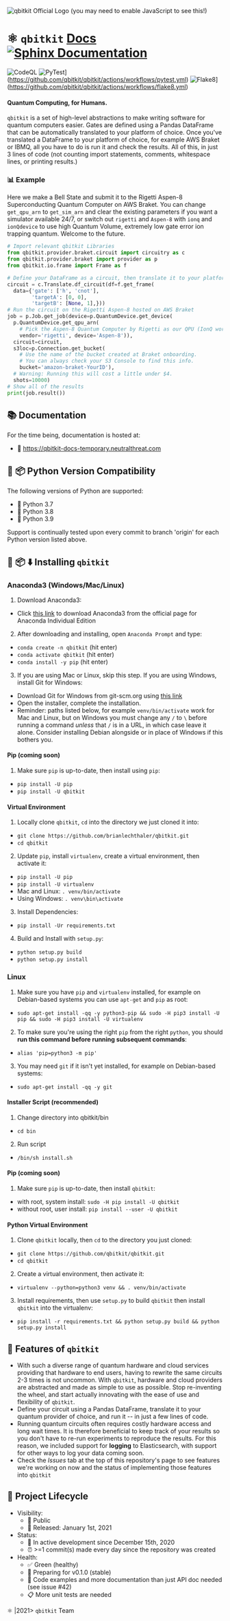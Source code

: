 <img src="https://raw.githubusercontent.com/qbitkit/qbitkit/origin/doc/assets/qbitkit-logo-rasterized.svg" alt="qbitkit Official Logo (you may need to enable JavaScript to see this!)">



# ⚛ `qbitkit` [Docs](https://qbitkit-docs-temporary.neutralthreat.com/index.html) [![Sphinx Documentation](https://github.com/qbitkit/qbitkit/actions/workflows/build_docs.yml/badge.svg)](https://github.com/qbitkit/qbitkit/actions/workflows/build_docs.yml)

![CodeQL](https://github.com/qbitkit/qbitkit/workflows/CodeQL/badge.svg) ![PyTest](https://github.com/qbitkit/qbitkit/actions/workflows/pytest.yml/badge.svg)](https://github.com/qbitkit/qbitkit/actions/workflows/pytest.yml) ![Flake8](https://github.com/qbitkit/qbitkit/actions/workflows/flake8.yml/badge.svg)](https://github.com/qbitkit/qbitkit/actions/workflows/flake8.yml)

#### Quantum Computing, for Humans.
`qbitkit` is a set of high-level abstractions to make writing software for quantum computers easier. 
Gates are defined using a Pandas DataFrame that can be automatically translated to your platform of choice.
Once you've translated a DataFrame to your platform of choice, for example AWS Braket or IBMQ, all you have to do is run it and check the results.
All of this, in just 3 lines of code (not counting import statements, comments, whitespace lines, or printing results.) 

### :bar_chart: Example
Here we make a Bell State and submit it to the Rigetti Aspen-8 Superconducting Quantum Computer on AWS Braket. 
You can change `get_qpu_arn` to `get_sim_arn` and clear the existing parameters if you want a simulator available 24/7, or switch out `rigetti` and `Aspen-8` with `ionq` and `ionQdevice` to use high Quantum Volume, extremely low gate error ion trapping quantum. Welcome to the future.

```python
# Import relevant qbitkit Libraries
from qbitkit.provider.braket.circuit import circuitry as c
from qbitkit.provider.braket import provider as p
from qbitkit.io.frame import Frame as f

# Define your DataFrame as a circuit, then translate it to your platform of choice.
circuit = c.Translate.df_circuit(df=f.get_frame(
  data={'gate': ['h', 'cnot'],
        'targetA': [0, 0],
        'targetB': [None, 1],}))
# Run the circuit on the Rigetti Aspen-8 hosted on AWS Braket
job = p.Job.get_job(device=p.QuantumDevice.get_device(
  p.QuantumDevice.get_qpu_arn(
    # Pick the Aspen-8 Quantum Computer by Rigetti as our QPU (IonQ works too!)
    vendor='rigetti', device='Aspen-8')),
  circuit=circuit,
  s3loc=p.Connection.get_bucket(
    # Use the name of the bucket created at Braket onboarding.
    # You can always check your S3 Console to find this info.
    bucket='amazon-braket-YourID'),
  # Warning: Running this will cost a little under $4.
  shots=10000)
# Show all of the results
print(job.result())
```

## :books: Documentation
For the time being, documentation is hosted at:
* :pencil: https://qbitkit-docs-temporary.neutralthreat.com

## :snake: :package: Python Version Compatibility
The following versions of Python are supported:
* :snake: Python 3.7
* :snake: Python 3.8
* :snake: Python 3.9

Support is continually tested upon every commit to branch 'origin' for each Python version listed above.

## :snake: :package: :arrow_down: Installing `qbitkit`
### Anaconda3 (Windows/Mac/Linux)
1) Download Anaconda3:
* Click [this link](https://www.anaconda.com/products/individual) to download Anaconda3 from the official page for Anaconda Individual Edition
2) After downloading and installing, open `Anaconda Prompt` and type:
* `conda create -n qbitkit` (hit enter)
* `conda activate qbitkit` (hit enter)
* `conda install -y pip` (hit enter)
3) If you are using Mac or Linux, skip this step. If you are using Windows, install Git for Windows:
* Download Git for Windows from git-scm.org using [this link](https://git-scm.com/download/win)
* Open the installer, complete the installation.
* Reminder: paths listed below, for example `venv/bin/activate` work for Mac and Linux, but on Windows you must change any `/` to `\` before running a command *unless* that `/` is in a URL, in which case leave it alone. Consider installing Debian alongside or in place of Windows if this bothers you.
#### Pip (coming soon)
1) Make sure `pip` is up-to-date, then install using `pip`: 
* `pip install -U pip`
* `pip install -U qbitkit`
#### Virtual Environment
1) Locally clone `qbitkit`, `cd` into the directory we just cloned it into:
* `git clone https://github.com/brianlechthaler/qbitkit.git`
* `cd qbitkit`
2) Update `pip`, install `virtualenv`, create a virtual environment, then activate it:
* `pip install -U pip`
* `pip install -U virtualenv`
* Mac and Linux: `. venv/bin/activate`
* Using Windows: `. venv\bin\activate`
3) Install Dependencies:
* `pip install -Ur requirements.txt`
4) Build and Install with `setup.py`:
* `python setup.py build`
* `python setup.py install`
### Linux
1) Make sure you have `pip` and `virtualenv` installed, for example on Debian-based systems you can use `apt-get` and `pip` as root: 
* `sudo apt-get install -qq -y python3-pip && sudo -H pip3 install -U pip && sudo -H pip3 install -U virtualenv`
2) To make sure you're using the right `pip` from the right `python`, you should **run this command before running subsequent commands**:
* `alias 'pip=python3 -m pip'`
3) You may need `git` if it isn't yet installed, for example on Debian-based systems:
* `sudo apt-get install -qq -y git`
#### Installer Script (recommended)
1) Change directory into qbitkit/bin
* `cd bin`
2) Run script
* `/bin/sh install.sh`
#### Pip (coming soon)
1) Make sure `pip` is up-to-date, then install `qbitkit`:
* with root, system install: `sudo -H pip install -U qbitkit`
* without root, user install: `pip install --user -U qbitkit`
#### Python Virtual Environment
1) Clone `qbitkit` locally, then `cd` to the directory you just cloned:
* `git clone https://github.com/qbitkit/qbitkit.git`
* `cd qbitkit`
2) Create a virtual environment, then activate it: 
* `virtualenv --python=python3 venv && . venv/bin/activate`
3) Install requirements, then use `setup.py` to build `qbitkit` then install `qbitkit` into the virtualenv: 
* `pip install -r requirements.txt && python setup.py build && python setup.py install`

## :symbols: Features of `qbitkit`
* With such a diverse range of quantum hardware and cloud services providing that hardware to end users, having to rewrite the same circuits 2-3 times is not uncommon. With `qbitkit`, hardware and cloud providers are abstracted and made as simple to use as possible. Stop re-inventing the wheel, and start actually innovating with the ease of use and flexibility of `qbitkit`.
* Define your circuit using a Pandas DataFrame, translate it to your quantum provider of choice, and run it -- in just a few lines of code.
* Running quantum circuits often requires costly hardware access and long wait times. It is therefore beneficial to keep track of your results so you don't have to re-run experiments to reproduce the results. For this reason, we included support for **logging** to Elasticsearch, with support for other ways to log your data coming soon.
* Check the *Issues* tab at the top of this repository's page to see features we're working on now and the status of implementing those features into `qbitkit`

## :arrows_counterclockwise: Project Lifecycle
* Visibility: 
    * :eyes: Public
    * :calendar: Released: January 1st, 2021
* Status:
    * :calendar: In active development since December 15th, 2020
    * :alarm_clock: >=1 commit(s) made every day since the repository was created
* Health:
    * :white_check_mark: Green (healthy)
    * :rocket: Preparing for v0.1.0 (stable)
    * :pencil: Code examples and more documentation than just API doc needed (see issue #42)  
    * :clipboard: More unit tests are needed

⚛ |2021> `qbitkit` Team
